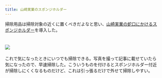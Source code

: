 ```yaml
---
title: 山崎実業のスポンジホルダー
---
```

掃除用品は掃除対象の近くに置くべきだよなと思い、[山崎実業の蛇口にかけるスポンジホルダー](https://www.amazon.co.jp/dp/B07MM4GC6P)を導入した。

![](https://lh4.googleusercontent.com/ZbaZkfPz-RW5hs8TkkO-OH9AstJlYzQpWp3AVCcjCkSrf1JYqnZymjKWezQwtYtoKMjmCEV6RgFNTwaEaG35AUqoP_wALiNNmVAAniCKwiHPgqTNT1ReqW5kEWaYA_3qw2l4MYXS2Ro3ZACUEZ9pGO3aCO5rHU_k59oguFfawRod1BSfmofoDDcD)
===============================================================================================================================================================================================================================

これで気になったときにいつでも掃除できる。写真を撮って記事に載せていたら気になったので、早速掃除した。こういうものを付けるとスポンジホルダー付近が掃除しにくくなるものだけど、これは引っ張るだけで外せて掃除しやすい。
